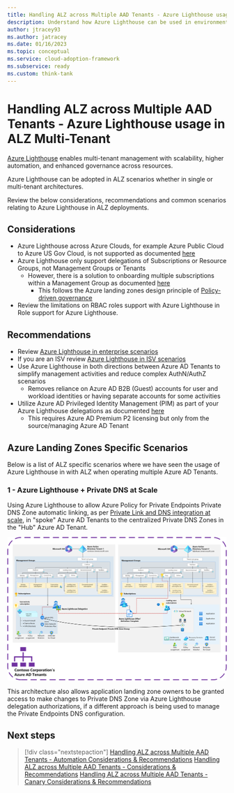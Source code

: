 ```yaml
---
title: Handling ALZ across Multiple AAD Tenants - Azure Lighthouse usage in ALZ Multi-Tenant
description: Understand how Azure Lighthouse can be used in environments with Multiple Azure AD Tenants with Azure Landing Zones
author: jtracey93
ms.author: jatracey
ms.date: 01/16/2023
ms.topic: conceptual
ms.service: cloud-adoption-framework
ms.subservice: ready
ms.custom: think-tank
---
```


# Handling ALZ across Multiple AAD Tenants - Azure Lighthouse usage in ALZ Multi-Tenant

[Azure Lighthouse](/azure/lighthouse/overview) enables multi-tenant management with scalability, higher automation, and enhanced governance across resources.

Azure Lighthouse can be adopted in ALZ scenarios whether in single or multi-tenant architectures.

Review the below considerations, recommendations and common scenarios relating to Azure Lighthouse in ALZ deployments.

## Considerations

- Azure Lighthouse across Azure Clouds, for example Azure Public Cloud to Azure US Gov Cloud, is not supported as documented [here](/azure/lighthouse/overview#cross-region-and-cloud-considerations)
- Azure Lighthouse only support delegations of Subscriptions or Resource Groups, not Management Groups or Tenants
  - However, there is a solution to onboarding multiple subscriptions within a Management Group as documented [here](/azure/lighthouse/how-to/onboard-management-group)
    - This follows the Azure landing zones design principle of [Policy-driven governance](/azure/cloud-adoption-framework/ready/landing-zone/design-principles#policy-driven-governance)
- Review the limitations on RBAC roles support with Azure Lighthouse in Role support for Azure Lighthouse.

## Recommendations

- Review [Azure Lighthouse in enterprise scenarios](/azure/lighthouse/concepts/enterprise)
- If you are an ISV review [Azure Lighthouse in ISV scenarios](/azure/lighthouse/concepts/isv-scenarios)
- Use Azure Lighthouse in both directions between Azure AD Tenants to simplify management activities and reduce complex AuthN/AuthZ scenarios
  - Removes reliance on Azure AD B2B (Guest) accounts for user and workload identities or having separate accounts for some activities
- Utilize Azure AD Privileged Identity Management (PIM) as part of your Azure Lighthouse delegations as documented [here](/azure/lighthouse/how-to/create-eligible-authorizations)
  - This requires Azure AD Premium P2 licensing but only from the source/managing Azure AD Tenant

## Azure Landing Zones Specific Scenarios

Below is a list of ALZ specific scenarios where we have seen the usage of Azure Lighthouse in with ALZ when operating multiple Azure AD Tenants.

### 1 - Azure Lighthouse + Private DNS at Scale

Using Azure Lighthouse to allow Azure Policy for Private Endpoints Private DNS Zone automatic linking, as per [Private Link and DNS integration at scale](/azure/cloud-adoption-framework/ready/azure-best-practices/private-link-and-dns-integration-at-scale), in "spoke" Azure AD Tenants to the centralized Private DNS Zones in the "Hub" Azure AD Tenant.

[![Diagram of multiple Azure AD Tenants with Azure Landing Zones deployed using Azure Lighthouse in the Private DNS at Scale scenario](media/alz-multi-tenant-5.png)](media/alz-multi-tenant-5.png#lightbox)

This architecture also allows application landing zone owners to be granted access to make changes to Private DNS Zone via Azure Lighthouse delegation authorizations, if a different approach is being used to manage the Private Endpoints DNS configuration.

## Next steps

> [!div class="nextstepaction"]
> [Handling ALZ across Multiple AAD Tenants - Automation Considerations & Recommendations](multiple-aad-tenants-in-alz-handling-automation.md)
> [Handling ALZ across Multiple AAD Tenants - Considerations & Recommendations](multiple-aad-tenants-in-alz-handling-c-r.md.md)
> [Handling ALZ across Multiple AAD Tenants - Canary Considerations & Recommendations](multiple-aad-tenants-in-alz-handling-canary.md)